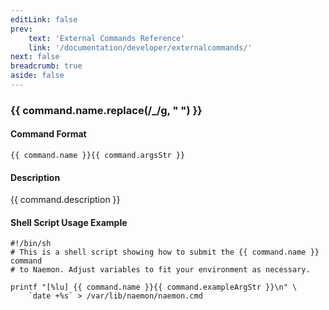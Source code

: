 ```yaml
---
editLink: false
prev:
    text: 'External Commands Reference'
    link: '/documentation/developer/externalcommands/'
next: false
breadcrumb: true
aside: false
---
```


<script setup>
const command = {"args":[{"name":"downtime_id","type":"ulong"}],"name":"DEL_SVC_DOWNTIME","description":"Deletes the service downtime entry that has an ID number matching the 'downtime_id' argument. If the downtime is currently in effect, the service will come out of scheduled downtime (as long as there are no other overlapping active downtime entries).","classes":["service","downtime"],"argsStr":";downtime_id","exampleArgStr":";1234"};
</script>

<h3>{{ command.name.replace(/_/g, " ") }}</h3>

#### Command Format

`{{ command.name }}{{ command.argsStr }}`

#### Description

{{ command.description }}

#### Shell Script Usage Example

```sh-vue
#!/bin/sh
# This is a shell script showing how to submit the {{ command.name }} command
# to Naemon. Adjust variables to fit your environment as necessary.

printf "[%lu] {{ command.name }}{{ command.exampleArgStr }}\n" \
    `date +%s` > /var/lib/naemon/naemon.cmd
```
